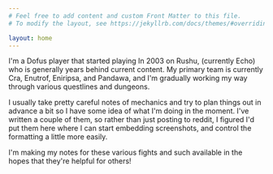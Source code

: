 ```yaml
---
# Feel free to add content and custom Front Matter to this file.
# To modify the layout, see https://jekyllrb.com/docs/themes/#overriding-theme-defaults

layout: home
---
```


I'm a Dofus player that started playing In 2003 on Rushu, (currently Echo) who is generally years behind current content. My primary team is currently Cra, Enutrof, Eniripsa, and Pandawa, and I'm gradually working my way through various questlines and dungeons.

I usually take pretty careful notes of mechanics and try to plan things out in advance a bit so I have some idea of what I'm doing in the moment. I've written a couple of them, so rather than just posting to reddit, I figured I'd put them here where I can start embedding screenshots, and control the formatting a little more easily.

I'm making my notes for these various fights and such available in the hopes that they're helpful for others!